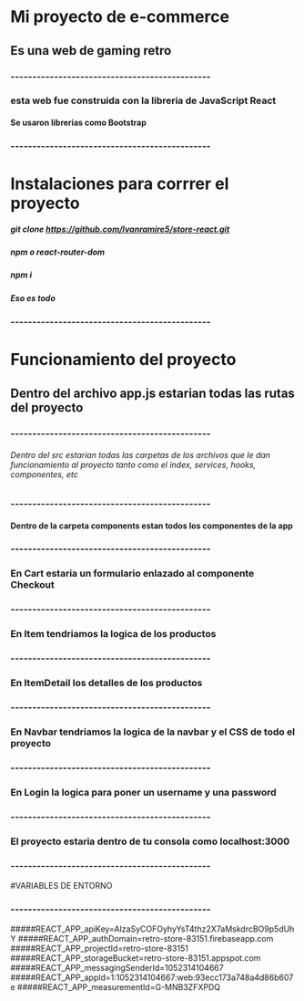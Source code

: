 # Mi proyecto de e-commerce
## Es una web de gaming retro 
### ----------------------------------------------
### esta web fue construida con la libreria de JavaScript React
#### Se usaron librerias como Bootstrap
### ----------------------------------------------
# Instalaciones para corrrer el proyecto
##### git clone https://github.com/Ivanramire5/store-react.git
##### npm o react-router-dom
##### npm i
##### Eso es todo
### ----------------------------------------------
# Funcionamiento del proyecto

## Dentro del archivo app.js estarian todas las rutas del proyecto
### ----------------------------------------------
###### Dentro del src estarian todas las carpetas de los archivos que le dan funcionamiento al proyecto tanto como el index, services, hooks, componentes, etc
### ----------------------------------------------
#### Dentro de la carpeta components estan todos los componentes de la app
### ----------------------------------------------
### En Cart estaria un formulario enlazado al componente Checkout
### ----------------------------------------------
### En Item tendriamos la logica de los productos
### ----------------------------------------------
### En ItemDetail los detalles de los productos
### ----------------------------------------------
### En Navbar tendriamos la logica de la navbar y el CSS de todo el proyecto
### ----------------------------------------------
### En Login la logica para poner un username y una password
### ----------------------------------------------
### El proyecto estaria dentro de tu consola como localhost:3000
### ----------------------------------------------
#VARIABLES DE ENTORNO
### ----------------------------------------------
#####REACT_APP_apiKey=AIzaSyCOFOyhyYsT4thz2X7aMskdrcBO9p5dUhY
#####REACT_APP_authDomain=retro-store-83151.firebaseapp.com
#####REACT_APP_projectId=retro-store-83151
#####REACT_APP_storageBucket=retro-store-83151.appspot.com
#####REACT_APP_messagingSenderId=1052314104667
#####REACT_APP_appId=1:1052314104667:web:93ecc173a748a4d86b607e
#####REACT_APP_measurementId=G-MNB3ZFXPDQ
